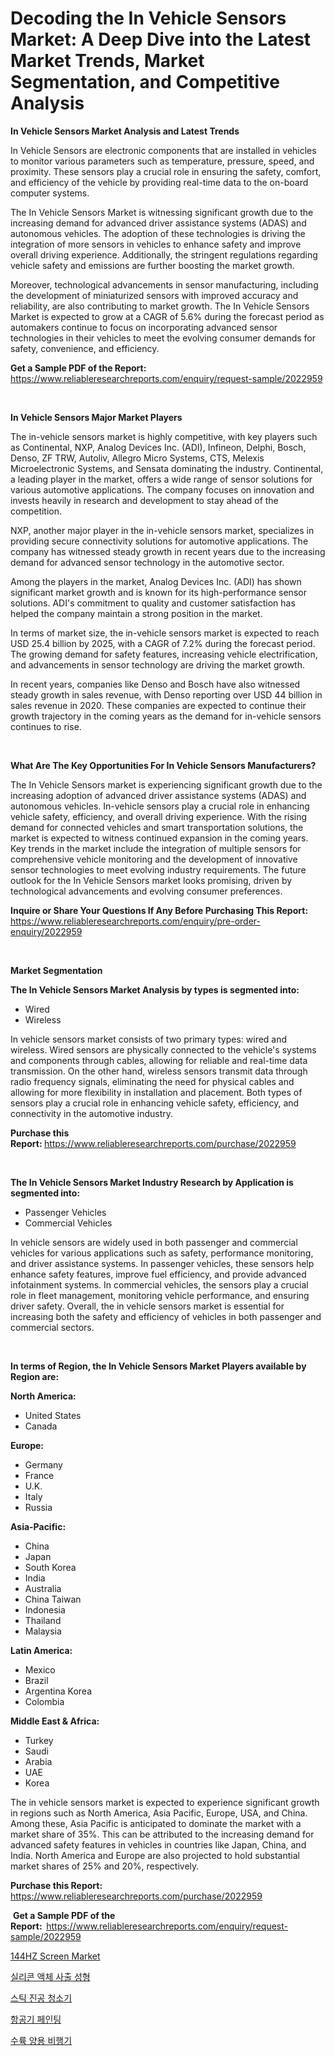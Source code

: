 <p><h1>Decoding the In Vehicle Sensors Market: A Deep Dive into the Latest Market Trends, Market Segmentation, and Competitive Analysis</h1></p><p><strong>In Vehicle Sensors Market Analysis and Latest Trends</strong></p>
<p><p>In Vehicle Sensors are electronic components that are installed in vehicles to monitor various parameters such as temperature, pressure, speed, and proximity. These sensors play a crucial role in ensuring the safety, comfort, and efficiency of the vehicle by providing real-time data to the on-board computer systems.</p><p>The In Vehicle Sensors Market is witnessing significant growth due to the increasing demand for advanced driver assistance systems (ADAS) and autonomous vehicles. The adoption of these technologies is driving the integration of more sensors in vehicles to enhance safety and improve overall driving experience. Additionally, the stringent regulations regarding vehicle safety and emissions are further boosting the market growth.</p><p>Moreover, technological advancements in sensor manufacturing, including the development of miniaturized sensors with improved accuracy and reliability, are also contributing to market growth. The In Vehicle Sensors Market is expected to grow at a CAGR of 5.6% during the forecast period as automakers continue to focus on incorporating advanced sensor technologies in their vehicles to meet the evolving consumer demands for safety, convenience, and efficiency.</p></p>
<p><strong>Get a Sample PDF of the Report:&nbsp;</strong> <a href="https://www.reliableresearchreports.com/enquiry/request-sample/2022959">https://www.reliableresearchreports.com/enquiry/request-sample/2022959</a></p>
<p>&nbsp;</p>
<p><strong>In Vehicle Sensors Major Market Players</strong></p>
<p><p>The in-vehicle sensors market is highly competitive, with key players such as Continental, NXP, Analog Devices Inc. (ADI), Infineon, Delphi, Bosch, Denso, ZF TRW, Autoliv, Allegro Micro Systems, CTS, Melexis Microelectronic Systems, and Sensata dominating the industry. Continental, a leading player in the market, offers a wide range of sensor solutions for various automotive applications. The company focuses on innovation and invests heavily in research and development to stay ahead of the competition. </p><p>NXP, another major player in the in-vehicle sensors market, specializes in providing secure connectivity solutions for automotive applications. The company has witnessed steady growth in recent years due to the increasing demand for advanced sensor technology in the automotive sector.</p><p>Among the players in the market, Analog Devices Inc. (ADI) has shown significant market growth and is known for its high-performance sensor solutions. ADI's commitment to quality and customer satisfaction has helped the company maintain a strong position in the market.</p><p>In terms of market size, the in-vehicle sensors market is expected to reach USD 25.4 billion by 2025, with a CAGR of 7.2% during the forecast period. The growing demand for safety features, increasing vehicle electrification, and advancements in sensor technology are driving the market growth.</p><p>In recent years, companies like Denso and Bosch have also witnessed steady growth in sales revenue, with Denso reporting over USD 44 billion in sales revenue in 2020. These companies are expected to continue their growth trajectory in the coming years as the demand for in-vehicle sensors continues to rise.</p></p>
<p>&nbsp;</p>
<p><strong>What Are The Key Opportunities For In Vehicle Sensors Manufacturers?</strong></p>
<p><p>The In Vehicle Sensors market is experiencing significant growth due to the increasing adoption of advanced driver assistance systems (ADAS) and autonomous vehicles. In-vehicle sensors play a crucial role in enhancing vehicle safety, efficiency, and overall driving experience. With the rising demand for connected vehicles and smart transportation solutions, the market is expected to witness continued expansion in the coming years. Key trends in the market include the integration of multiple sensors for comprehensive vehicle monitoring and the development of innovative sensor technologies to meet evolving industry requirements. The future outlook for the In Vehicle Sensors market looks promising, driven by technological advancements and evolving consumer preferences.</p></p>
<p><strong>Inquire or Share Your Questions If Any Before Purchasing This Report:</strong> <a href="https://www.reliableresearchreports.com/enquiry/pre-order-enquiry/2022959">https://www.reliableresearchreports.com/enquiry/pre-order-enquiry/2022959</a></p>
<p>&nbsp;</p>
<p><strong>Market Segmentation</strong></p>
<p><strong>The In Vehicle Sensors Market Analysis by types is segmented into:</strong></p>
<p><ul><li>Wired</li><li>Wireless</li></ul></p>
<p><p>In vehicle sensors market consists of two primary types: wired and wireless. Wired sensors are physically connected to the vehicle's systems and components through cables, allowing for reliable and real-time data transmission. On the other hand, wireless sensors transmit data through radio frequency signals, eliminating the need for physical cables and allowing for more flexibility in installation and placement. Both types of sensors play a crucial role in enhancing vehicle safety, efficiency, and connectivity in the automotive industry.</p></p>
<p><strong>Purchase this Report:&nbsp;</strong><a href="https://www.reliableresearchreports.com/purchase/2022959">https://www.reliableresearchreports.com/purchase/2022959</a></p>
<p>&nbsp;</p>
<p><strong>The In Vehicle Sensors Market Industry Research by Application is segmented into:</strong></p>
<p><ul><li>Passenger Vehicles</li><li>Commercial Vehicles</li></ul></p>
<p><p>In vehicle sensors are widely used in both passenger and commercial vehicles for various applications such as safety, performance monitoring, and driver assistance systems. In passenger vehicles, these sensors help enhance safety features, improve fuel efficiency, and provide advanced infotainment systems. In commercial vehicles, the sensors play a crucial role in fleet management, monitoring vehicle performance, and ensuring driver safety. Overall, the in vehicle sensors market is essential for increasing both the safety and efficiency of vehicles in both passenger and commercial sectors.</p></p>
<p>&nbsp;</p>
<p><strong>In terms of Region, the In Vehicle Sensors Market Players available by Region are:</strong></p>
<p>
    <p> <strong> North America: </strong>
        <ul>
            <li>United States</li>
            <li>Canada</li>
        </ul>
        </p> 
    <p> <strong> Europe: </strong>
        <ul>
            <li>Germany</li>
            <li>France</li>
            <li>U.K.</li>
            <li>Italy</li>
            <li>Russia</li>
        </ul>
        </p> 
    <p> <strong> Asia-Pacific: </strong>
        <ul>
            <li>China</li>
            <li>Japan</li>
            <li>South Korea</li>
            <li>India</li>
            <li>Australia</li>
            <li>China Taiwan</li>
            <li>Indonesia</li>
            <li>Thailand</li>
            <li>Malaysia</li>
        </ul>
        </p> 
    <p> <strong> Latin America: </strong>
        <ul>
            <li>Mexico</li>
            <li>Brazil</li>
            <li>Argentina Korea</li>
            <li>Colombia</li>
        </ul>
        </p> 
    <p> <strong> Middle East & Africa: </strong>
        <ul>
            <li>Turkey</li>
            <li>Saudi</li>
            <li>Arabia</li>
            <li>UAE</li>
            <li>Korea</li>
        </ul>
    </p>
    </p>
<p><p>The in vehicle sensors market is expected to experience significant growth in regions such as North America, Asia Pacific, Europe, USA, and China. Among these, Asia Pacific is anticipated to dominate the market with a market share of 35%. This can be attributed to the increasing demand for advanced safety features in vehicles in countries like Japan, China, and India. North America and Europe are also projected to hold substantial market shares of 25% and 20%, respectively.</p></p>
<p><strong>Purchase this Report: </strong><a href="https://www.reliableresearchreports.com/purchase/2022959">https://www.reliableresearchreports.com/purchase/2022959</a></p>
<p>&nbsp;<strong>Get a Sample PDF of the Report:&nbsp;&nbsp;</strong><a href="https://www.reliableresearchreports.com/enquiry/request-sample/2022959">https://www.reliableresearchreports.com/enquiry/request-sample/2022959</a></p>
<p><strong></strong></p>
<p><p><a href="https://github.com/nicoletavirag/Market-Research-Report-List-2/blob/main/144hz-screen-market.md">144HZ Screen Market</a></p><p><a href="https://medium.com/@frankfurter67567/%EC%8B%A4%EB%A6%AC%EC%BD%98-%EC%95%A1%EC%B2%B4-%EC%82%AC%EC%B6%9C-%EC%84%B1%ED%98%95-%EC%8B%9C%EC%9E%A5-%EB%B6%84%EC%84%9D-%EB%B0%8F-2024%EB%85%84%EB%B6%80%ED%84%B0-2031%EB%85%84%EA%B9%8C%EC%A7%80-%EC%98%88%EC%B8%A1%EB%90%9C-%EA%B7%9C%EB%AA%A8-4fc007f7bb71">실리콘 액체 사출 성형</a></p><p><a href="https://medium.com/@matthiasdkins856/%EC%8A%A4%ED%8B%B1-%EC%A7%84%EA%B3%B5-%EC%B2%AD%EC%86%8C%EA%B8%B0-%EC%8B%9C%EC%9E%A5-%EC%A0%90%EC%9C%A0%EC%9C%A8-%EC%A7%84%ED%99%94-%EB%B0%8F-%EC%8B%9C%EC%9E%A5-%EC%84%B1%EC%9E%A5-%EB%8F%99%ED%96%A5-2024-2031-5e9408ff0a8f">스틱 진공 청소기</a></p><p><a href="https://github.com/vs019sa3m8x/Market-Research-Report-List-1/blob/main/472197410352.md">항공기 페인팅</a></p><p><a href="https://github.com/Madalyell456456/Market-Research-Report-List-1/blob/main/987211410353.md">수륙 양용 비행기</a></p></p>
